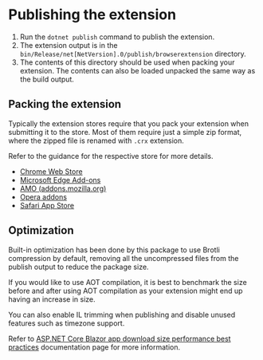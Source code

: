 ﻿# Publishing the extension

1. Run the `dotnet publish` command to publish the extension.
0. The extension output is in the `bin/Release/net[NetVersion].0/publish/browserextension` directory.
0. The contents of this directory should be used when packing your extension. The contents can also be loaded unpacked the same way as the build output.

## Packing the extension

Typically the extension stores require that you pack your extension when submitting it to the store.
Most of them require just a simple zip format, where the zipped file is renamed with `.crx` extension.

Refer to the guidance for the respective store for more details.

- [Chrome Web Store](https://developer.chrome.com/docs/webstore/publish)
- [Microsoft Edge Add-ons](https://learn.microsoft.com/en-us/microsoft-edge/extensions-chromium/publish/publish-extension)
- [AMO (addons.mozilla.org)](https://extensionworkshop.com/documentation/publish/submitting-an-add-on/)
- [Opera addons](https://dev.opera.com/extensions/publishing-guidelines/)
- [Safari App Store](https://developer.apple.com/documentation/safariservices/safari_web_extensions/distributing_your_safari_web_extension)

## Optimization

Built-in optimization has been done by this package to use Brotli compression by default, removing all the uncompressed files from the publish output to reduce the package size.

If you would like to use AOT compilation, it is best to benchmark the size before and after using AOT compilation as your extension might end up having an increase in size.

You can also enable IL trimming when publishing and disable unused features such as timezone support.

Refer to [ASP.NET Core Blazor app download size performance best practices](https://learn.microsoft.com/en-us/aspnet/core/blazor/performance/app-download-size?view=aspnetcore-[NetVersion].0#intermediate-language-il-trimming) documentation page for more information.

